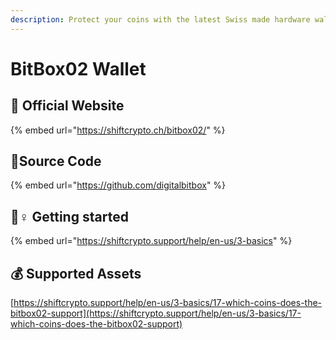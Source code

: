 ```yaml
---
description: Protect your coins with the latest Swiss made hardware wallet
---
```


# BitBox02 Wallet

## 🚀 Official Website

{% embed url="https://shiftcrypto.ch/bitbox02/" %}

## 📑Source Code

{% embed url="https://github.com/digitalbitbox" %}

## 🧙♀ Getting started

{% embed url="https://shiftcrypto.support/help/en-us/3-basics" %}

## 💰 Supported Assets

[https://shiftcrypto.support/help/en-us/3-basics/17-which-coins-does-the-bitbox02-support](https://shiftcrypto.support/help/en-us/3-basics/17-which-coins-does-the-bitbox02-support)

